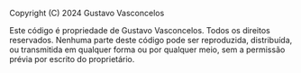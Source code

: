 Copyright (C) 2024 Gustavo Vasconcelos

Este código é propriedade de Gustavo Vasconcelos. Todos os direitos reservados.
Nenhuma parte deste código pode ser reproduzida, distribuída, ou transmitida em qualquer forma ou por qualquer meio, sem a permissão prévia por escrito do proprietário.

